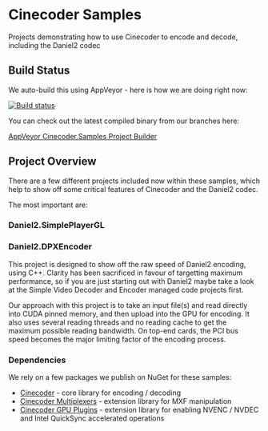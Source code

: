 # Cinecoder Samples
Projects demonstrating how to use Cinecoder to encode and decode, including the Daniel2 codec

## Build Status
We auto-build this using AppVeyor - here is how we are doing right now:

[![Build status](https://ci.appveyor.com/api/projects/status/cbhe9hx8mne2yuej?svg=true)](https://ci.appveyor.com/project/cinegy/cinecoder-samples)

You can check out the latest compiled binary from our branches here:

[AppVeyor Cinecoder.Samples Project Builder](https://ci.appveyor.com/project/cinegy/cinecoder-samples)

## Project Overview

There are a few different projects included now within these samples, which help to show off some critical features of Cinecoder and the Daniel2 codec.

The most important are:

### Daniel2.SimplePlayerGL



### Daniel2.DPXEncoder

This project is designed to show off the raw speed of Daniel2 encoding, using C++. Clarity has been sacrificed in favour of targetting maximum performance, so if you are just starting out with Daniel2 maybe take a look at the Simple Video Decoder and Encoder managed code projects first.

Our approach with this project is to take an input file(s) and read directly into CUDA pinned
memory, and then upload into the GPU for encoding. It also uses several reading threads and no reading cache to get the maximum possible reading bandwidth. On top-end cards, the PCI bus speed becomes the major limiting factor of the encoding process.

### Dependencies

We rely on a few packages we publish on NuGet for these samples:
* [Cinecoder](https://www.nuget.org/packages/Cinecoder/) - core library for encoding / decoding
* [Cinecoder Multiplexers](https://www.nuget.org/packages/Cinecoder.Plugin.Multiplexers/) - extension library for MXF manipulation
* [Cinecoder GPU Plugins](https://www.nuget.org/packages/Cinecoder.Plugin.GpuCodecs/) - extension library for enabling NVENC / NVDEC and Intel QuickSync accelerated operations
